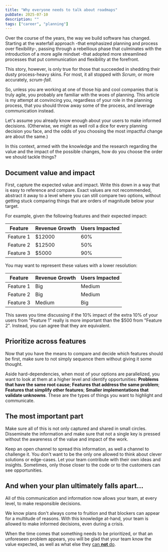 ```yaml
---
title: "Why everyone needs to talk about roadmaps"
pubDate: 2025-07-10
description: ""
tags: ["career", "planning"]
---
```

Over the course of the years, the way we build software has changed.
Starting at the waterfall approach -that emphasized planning and process over flexibility-, passing through a rebellious phase that culminates with the introduction of a more agile mindset -that adopted more streamlined processes that put communication and flexibility at the forefront.

This story, however, is only true for those that succeeded in shedding their dusty process-heavy skins. For most, it all stopped with *Scrum*, or more accurately, *scrum-fall*.

So, unless you are working at one of those hip and cool companies that is truly agile, you probably are familiar with the woes of planning. This article is my attempt at convincing you, regardless of your role in the planning process, that you should throw away some of the process, and leverage communication instead.

Let's assume you already know enough about your users to make informed decisions. (Otherwise, we might as well roll a dice for every planning decision you face, and the odds of you choosing the most impactful change are about the same.)

In this context, armed with the knowledge and the research regarding the value and the impact of the possible changes, how do you choose the order we should tackle things?

## Document value and impact

First, capture the expected value and impact. Write this down in a way that is easy to reference and compare. Exact values are not recommended, abstract it away to a level where you can still compare two options, without getting stuck comparing things that are orders of magnitude below your target.

For example, given the following features and their expected impact:

| Feature | Revenue Growth | Users Impacted |
| --- | --- | --- |
| Feature 1 | $12000 | 60% |
| Feature 2 | $12500 | 50% |
| Feature 3 | $5000 | 90% |

You may want to represent these values with a lower resolution:

| Feature | Revenue Growth | Users Impacted |
| --- | --- | --- |
| Feature 1 | Big | Medium |
| Feature 2 | Big | Medium |
| Feature 3 | Medium | Big |

This saves you time discussing if the 10% impact of the extra 10% of your users from "Feature 1" really is more important than the $500 from "Feature 2". Instead, you can agree that they are equivalent.

## Prioritize across features

Now that you have the means to compare and decide which features should be first, make sure to not simply sequence them without giving it some thought.

Aside hard-dependencies, when most of your options are parallelized, you want to look at them at a higher level and identify opportunities: **Problems that have the same root cause**; **Features that address the same problem**; **Features that simplify other features**; **Smaller implementations that validate unknowns**. These are the types of things you want to highlight and communicate.

## The most important part

Make sure all of this is not only captured and shared in small circles. Disseminate the information and make sure that not a single key is pressed without the awareness of the value and impact of the work.

Keep an open channel to spread this information, as well a channel to challenge it. You don't want to be the only one allowed to think about clever solutions or edge-cases. Let your team contribute with their own ideas and insights. Sometimes, only those closer to the code or to the customers can see opportunities.

## And when your plan ultimately falls apart...

All of this communication and information now allows your team, at every level, to make responsible decisions.

We know plans don't always come to fruition and that blockers can appear for a multitude of reasons. With this knowledge at-hand, your team is allowed to make informed decisions, even during a crisis.

When the time comes that something needs to be prioritized, or that an unforeseen problem appears, you will be glad that your team know the value expected, as well as what else they [can **not** do](https://taylor.town/shave-a-yak).